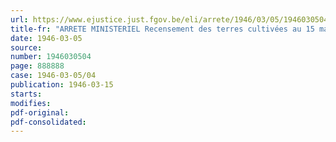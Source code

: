 ```yaml
---
url: https://www.ejustice.just.fgov.be/eli/arrete/1946/03/05/1946030504/justel
title-fr: "ARRETE MINISTERIEL Recensement des terres cultivées au 15 mars 1946 préparatoire au recensement agricole et horticole du 15 mai 1946"
date: 1946-03-05
source:
number: 1946030504
page: 888888
case: 1946-03-05/04
publication: 1946-03-15
starts:
modifies:
pdf-original:
pdf-consolidated:
---
```


